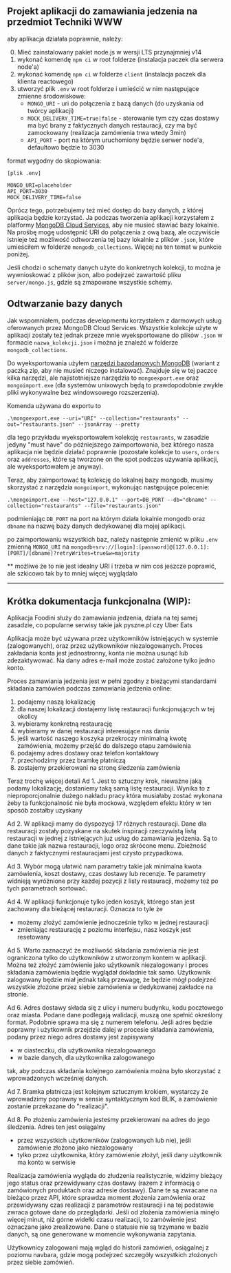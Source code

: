 ## Projekt aplikacji do zamawiania jedzenia na przedmiot Techniki WWW

aby aplikacja działała poprawnie, należy:

0. Mieć zainstalowany pakiet node.js w wersji LTS przynajmniej v14
1. wykonać komendę `npm ci` w root folderze (instalacja paczek dla serwera node'a)
2. wykonać komendę `npm ci` w folderze `client` (instalacja paczek dla klienta reactowego)
3. utworzyć plik `.env` w root folderze i umieścić w nim następujące zmienne środowiskowe:
   -  `MONGO_URI` - uri do połączenia z bazą danych (do uzyskania od twórcy aplikacji)
   -  `MOCK_DELIVERY_TIME=true|false` - sterowanie tym czy czas dostawy ma być brany z faktycznych danych restauracji, czy ma być zamockowany (realizacja zamówienia trwa wtedy 3min)
   -  `API_PORT` - port na którym uruchomiony będzie serwer node'a, defaultowo będzie to 3030

format wygodny do skopiowania:

```
[plik .env]

MONGO_URI=placeholder
API_PORT=3030
MOCK_DELIVERY_TIME=false
```

Oprócz tego, potrzebujemy też mieć dostęp do bazy danych, z której aplikacja będzie korzystać. Ja podczas tworzenia aplikacji korzystałem z platformy [MongoDB Cloud Services](https://cloud.mongodb.com), aby nie musieć stawiać bazy lokalnie. Na prośbę mogę udostępnić URI do połączenia z ową bazą, ale oczywiście istnieje też możliwość odtworzenia tej bazy lokalnie z plików `.json`, które umieściłem w folderze `mongodb_collections`. Więcej na ten temat w punkcie poniżej.

Jeśli chodzi o schematy danych użyte do konkretnych kolekcji, to można je wywnioskować z plików json, albo podejrzeć zawartość pliku `server/mongo.js`, gdzie są zmapowane wszystkie schemy.

## Odtwarzanie bazy danych

Jak wspomniałem, podczas developmentu korzystałem z darmowych usług oferowanych przez MongoDB Cloud Services. Wszystkie kolekcje użyte w aplikacji zostały też jednak przeze mnie wyeksportowane do plików `.json` w formacie `nazwa_kolekcji.json` i można je znaleźć w folderze `mongodb_collections`.

Do wyeksportowania użyłem [narzędzi bazodanowych MongoDB](https://www.mongodb.com/try/download/database-tools) (wariant z paczką zip, aby nie musieć niczego instalować). Znajduje się w tej paczce kilka narzędzi, ale najistotniejsze narzędzia to `mongoexport.exe` oraz `mongoimport.exe` (dla systemów unixowych będą to prawdopodobnie zwykłe pliki wykonywalne bez windowsowego rozszerzenia).

Komenda używana do exportu to

```
.\mongoexport.exe --uri="URI" --collection="restaurants" --out="restaurants.json" --jsonArray --pretty
```

dla tego przykładu wyeksportowałem kolekcję `restaurants`, w zasadzie jedyny "must have" do późniejszego zaimportowania, bez którego nasza aplikacja nie będzie działać poprawnie (pozostałe kolekcje to `users`, `orders` oraz `addresses`, które są tworzone on the spot podczas używania aplikacji, ale wyeksportowałem je anyway).

Teraz, aby zaimportować tą kolekcję do lokalnej bazy mongodb, musimy skorzystać z narzędzia `mongoimport`, wykonując następujące polecenie:

```
.\mongoimport.exe --host="127.0.0.1" --port=DB_PORT --db="dbname" --collection="restaurants" --file="restaurants.json"
```

podmieniając `DB_PORT` na port na którym działa lokalnie mongodb oraz `dbname` na nazwę bazy danych dedykowanej dla mojej aplikacji.

po zaimportowaniu wszystkich baz, należy następnie zmienić w pliku `.env` zmienną `MONGO_URI` na
`mongodb+srv://[login]:[password]@[127.0.0.1]:[PORT]/[dbname]?retryWrites=true&w=majority`

\*\* możliwe że to nie jest idealny URI i trzeba w nim coś jeszcze poprawić, ale szkicowo tak by to mniej więcej wyglądało

<hr />

## Krótka dokumentacja funkcjonalna (WIP):

Aplikacja Foodini służy do zamawiania jedzenia, działa na tej samej zasadzie, co popularne serwisy takie jak pyszne.pl czy Uber Eats

Aplikacja może być używana przez użytkowników istniejących w systemie (zalogowanych), oraz przez użytkowników niezalogowanych. Proces zakładania konta jest jednostronny, konta nie można usunąć lub zdezaktywować. Na dany adres e-mail może zostać założone tylko jedno konto.

Proces zamawiania jedzenia jest w pełni zgodny z bieżącymi standardami składania zamówień podczas zamawiania jedzenia online:

1. podajemy naszą lokalizację
2. dla naszej lokalizacji dostajemy listę restauracji funkcjonujących w tej okolicy
3. wybieramy konkretną restaurację
4. wybieramy w danej restauracji interesujące nas dania
5. jeśli wartość naszego koszyka przekroczy minimalną kwotę zamówienia, możemy przejść do dalszego etapu zamówienia
6. podajemy adres dostawy oraz telefon kontaktowy
7. przechodzimy przez bramkę płatniczą
8. zostajemy przekierowani na stronę śledzenia zamówienia

Teraz trochę więcej detali
Ad 1. Jest to sztuczny krok, nieważne jaką podamy lokalizację, dostaniemy taką samą listę restauracji. Wynika to z nieproporcjonalnie dużego nakładu pracy która musiałaby zostać wykonana żeby ta funkcjonalność nie była mockowa, względem efektu który w ten sposób zostałby uzyskany

Ad 2. W aplikacji mamy do dyspozycji 17 różnych restauracji. Dane dla restauracji zostały pozyskane na skutek inspiracji rzeczywistą listą restauracji w jednej z istniejących już usług do zamawiania jedzenia. Są to dane takie jak nazwa restauracji, logo oraz skrócone menu. Zbieżność danych z faktycznymi restauracjami jest czysto przypadkowa.

Ad 3. Wybór mogą ułatwić nam parametry takie jak minimalna kwota zamówienia, koszt dostawy, czas dostawy lub recenzje. Te parametry widnieją wyróżnione przy każdej pozycji z listy restauracji, możemy też po tych parametrach sortować.

Ad 4. W aplikacji funkcjonuje tylko jeden koszyk, którego stan jest zachowany dla bieżącej restauracji. Oznacza to tyle że

-  możemy złożyć zamówienie jednocześnie tylko w jednej restauracji
-  zmieniając restaurację z poziomu interfejsu, nasz koszyk jest resetowany

Ad 5. Warto zaznaczyć że możliwość składania zamówienia nie jest ograniczona tylko do użytkowników z utworzonym kontem w aplikacji. Można też złożyć zamówienie jako użytkownik niezalogowany i proces składania zamówienia będzie wyglądał dokładnie tak samo. Użytkownik zalogowany będzie miał jednak taką przewagę, że będzie mógł podejrzeć wszystkie złożone przez siebie zamówienia w dedykowanej zakładce na stronie.

Ad 6. Adres dostawy składa się z ulicy i numeru budynku, kodu pocztowego oraz miasta. Podane dane podlegają walidacji, muszą one spełnić określony format. Podobnie sprawa ma się z numerem telefonu. Jeśli adres będzie poprawny i użytkownik przejdzie dalej w procesie składania zamówienia, podany przez niego adres dostawy jest zapisywany

-  w ciasteczku, dla użytkownika niezalogowanego
-  w bazie danych, dla użytkownika zalogowanego

tak, aby podczas składania kolejnego zamówienia można było skorzystać z wprowadzonych wcześniej danych.

Ad 7. Bramka płatnicza jest kolejnym sztucznym krokiem, wystarczy że wprowadzimy poprawny w sensie syntaktycznym kod BLIK, a zamówienie zostanie przekazane do "realizacji".

Ad 8. Po złożeniu zamówienia jesteśmy przekierowani na adres do jego śledzenia. Adres ten jest osiągalny

-  przez wszystkich użytkowników (zalogowanych lub nie), jeśli zamówienie złożono jako niezalogowany
-  tylko przez użytkownika, który zamówienie złożył, jeśli dany użytkownik ma konto w serwisie

Realizacja zamówienia wygląda do złudzenia realistycznie, widzimy bieżący jego status oraz przewidywany czas dostawy (razem z informacją o zamówionych produktach oraz adresie dostawy). Dane te są zwracane na bieżąco przez API, które sprawdza moment złożenia zamówienia oraz przewidywany czas realizacji z parametrów restauracji i na tej podstawie zwraca gotowe dane do przeglądarki. Jeśli od złożenia zamówienia minęło więcej minut, niż górne widełki czasu realizacji, to zamówienie jest oznaczane jako zrealizowane. Dane o statusie nie są trzymane w bazie danych, są one generowane w momencie wykonywania zapytania.

Użytkownicy zalogowani mają wgląd do historii zamówień, osiągalnej z poziomu navbara, gdzie mogą podejrzeć szczegóły wszystkich złożonych przez siebie zamówień.
